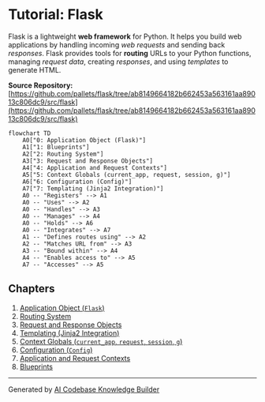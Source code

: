 # Tutorial: Flask

Flask is a lightweight **web framework** for Python.
It helps you build web applications by handling incoming *web requests* and sending back *responses*.
Flask provides tools for **routing** URLs to your Python functions, managing *request data*, creating *responses*, and using *templates* to generate HTML.


**Source Repository:** [https://github.com/pallets/flask/tree/ab8149664182b662453a563161aa89013c806dc9/src/flask](https://github.com/pallets/flask/tree/ab8149664182b662453a563161aa89013c806dc9/src/flask)

```mermaid
flowchart TD
    A0["0: Application Object (Flask)"]
    A1["1: Blueprints"]
    A2["2: Routing System"]
    A3["3: Request and Response Objects"]
    A4["4: Application and Request Contexts"]
    A5["5: Context Globals (current_app, request, session, g)"]
    A6["6: Configuration (Config)"]
    A7["7: Templating (Jinja2 Integration)"]
    A0 -- "Registers" --> A1
    A0 -- "Uses" --> A2
    A0 -- "Handles" --> A3
    A0 -- "Manages" --> A4
    A0 -- "Holds" --> A6
    A0 -- "Integrates" --> A7
    A1 -- "Defines routes using" --> A2
    A2 -- "Matches URL from" --> A3
    A3 -- "Bound within" --> A4
    A4 -- "Enables access to" --> A5
    A7 -- "Accesses" --> A5
```

## Chapters

1. [Application Object (`Flask`)](01_application_object___flask__.md)
2. [Routing System](02_routing_system.md)
3. [Request and Response Objects](03_request_and_response_objects.md)
4. [Templating (Jinja2 Integration)](04_templating__jinja2_integration_.md)
5. [Context Globals (`current_app`, `request`, `session`, `g`)](05_context_globals___current_app____request____session____g__.md)
6. [Configuration (`Config`)](06_configuration___config__.md)
7. [Application and Request Contexts](07_application_and_request_contexts.md)
8. [Blueprints](08_blueprints.md)


---

Generated by [AI Codebase Knowledge Builder](https://github.com/The-Pocket/Tutorial-Codebase-Knowledge)
